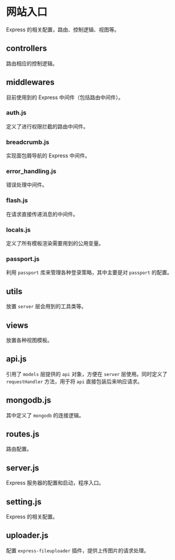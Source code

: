 # 网站入口

Express 的相关配置，路由、控制逻辑、视图等。

## controllers

路由相应的控制逻辑。

## middlewares

目前使用到的 Express 中间件（包括路由中间件）。

### auth.js

定义了进行权限拦截的路由中间件。

### breadcrumb.js

实现面包屑导航的 Express 中间件。

### error_handling.js

错误处理中间件。

### flash.js

在请求直接传递消息的中间件。

### locals.js

定义了所有模板渲染需要用到的公用变量。

### passport.js

利用 `passport` 库来管理各种登录策略，其中主要是对 `passport` 的配置。

## utils

放置 `server` 层会用到的工具类等。

## views

放置各种视图模板。

## api.js

引用了 `models` 层提供的 `api` 对象，方便在 `server` 层使用。同时定义了 `requestHandler` 方法，用于将 `api` 直接包装后来响应请求。

## mongodb.js

其中定义了 `mongodb` 的连接逻辑。

## routes.js

路由配置。

## server.js

Express 服务器的配置和启动，程序入口。

## setting.js

Express 的相关配置。

## uploader.js

配置 `express-fileuploader` 插件，提供上传图片的请求处理。